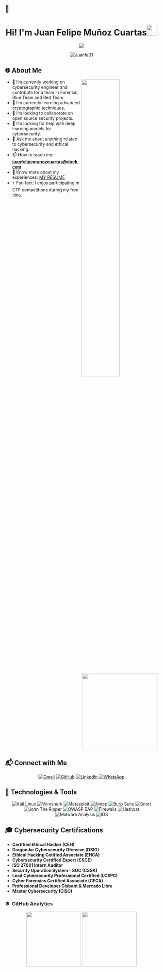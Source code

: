 ## 👋

<!--
**Juanfe31/Juanfe31** is a ✨ _special_ ✨ repository because its `README.md` (this file) appears on your GitHub profile.

Here are some ideas to get you started:

- 🔭 I’m currently working on ...
- 🌱 I’m currently learning ...
- 👯 I’m looking to collaborate on ...
- 🤔 I’m looking for help with ...
- 💬 Ask me about ...
- 📫 How to reach me: ...
- 😄 Pronouns: ...
- ⚡ Fun fact: ...
-->

<h1 align="center">Hi! I'm Juan Felipe Muñoz Cuartas<img src="https://media.giphy.com/media/hvRJCLFzcasrR4ia7z/giphy.gif" width="35"></h1>

<p align="center">
  <img src="https://readme-typing-svg.herokuapp.com?font=Time+New+Roman&color=%23C8BE25&size=25&center=true&vCenter=true&width=600&height=100&lines=Full-Stack-Developer;Systems+Engineering+Student;IA and Data Engineering in Python;Competitive Programmer" />
</p>

<p align="center"> 
  <img src="https://komarev.com/ghpvc/?username=Juanfe31&label=Profile%20views&color=0047AB&style=flat-square" alt="Juanfe31" /> 
</p>

## 🌐 About Me

<img src="https://user-images.githubusercontent.com/89788120/167628634-549d2bdd-609e-4275-85af-1e1974da64ca.gif" width="50%" align="right" />

<img align="right" src="https://github.com/DennisJuilland/DennisJuilland/blob/main/Images/Right_Side.gif?raw=true" width="250">

- 🔭 I’m currently working on cybersecurity engineer and contribute for a team in Forensic, Blue Team and Red Team.
- 🌱 I’m currently learning advanced cryptographic techniques.
- 👯 I’m looking to collaborate on open source security projects.
- 🤔 I’m looking for help with deep learning models for cybersecurity.
- 💬 Ask me about anything related to cybersecurity and ethical hacking.
- 📫 How to reach me: **juanfelipemunozcuartas@duck.com**
- 📄 Know more about my experiences: [MY RESUME](https://www.canva.com/design/DAFJOuoQHyM/F3akY9g_DhGxY4udIJKIKg/edit?utm_content=DAFJOuoQHyM&utm_campaign=designshare&utm_medium=link2&utm_source=sharebutton)
- ⚡ Fun fact: I enjoy participating in CTF competitions during my free time.

<br clear="right"/>

## 📬 Connect with Me

<p align="center">
  <a href="mailto:juanfelipemunozcuartas@gmail.com"><img src="https://img.shields.io/badge/Gmail-D14836?style=for-the-badge&logo=gmail&logoColor=white" alt="Gmail"/></a>
  <a href="https://github.com/JuanFe31"><img src="https://img.shields.io/badge/GitHub-100000?style=for-the-badge&logo=github&logoColor=white" alt="GitHub"/></a>
  <a href="https://www.linkedin.com/in/juan-felipe-mu%C3%B1oz-8b1723274/"><img src="https://img.shields.io/badge/LinkedIn-%230A66C2.svg?style=for-the-badge&logo=linkedin&logoColor=white" alt="LinkedIn"/></a>
  <a href="https://wa.link/nye329"><img src="https://img.shields.io/badge/WhatsApp-25D366?style=for-the-badge&logo=whatsapp&logoColor=white" alt="WhatsApp"/></a>
</p>

## 🔧 Technologies & Tools

<p align="center">
  <img src="https://img.shields.io/badge/Kali_Linux-557C94.svg?style=for-the-badge&logo=kali-linux&logoColor=white" alt="Kali Linux" />
  <img src="https://img.shields.io/badge/Wireshark-1671AB.svg?style=for-the-badge&logo=wireshark&logoColor=white" alt="Wireshark" />
  <img src="https://img.shields.io/badge/Metasploit-E6331A.svg?style=for-the-badge&logo=metasploit&logoColor=white" alt="Metasploit" />
  <img src="https://img.shields.io/badge/Nmap-000000.svg?style=for-the-badge&logo=nmap&logoColor=white" alt="Nmap" />
  <img src="https://img.shields.io/badge/Burp_Suite-FF6900.svg?style=for-the-badge&logo=burp-suite&logoColor=white" alt="Burp Suite" />
  <img src="https://img.shields.io/badge/Snort-FF3A00.svg?style=for-the-badge&logo=snort&logoColor=white" alt="Snort" />
  <img src="https://img.shields.io/badge/John_The_Ripper-FFDB58.svg?style=for-the-badge&logoColor=white" alt="John The Ripper" />
  <img src="https://img.shields.io/badge/Owasp_ZAP-CC6699.svg?style=for-the-badge&logo=owasp&logoColor=white" alt="OWASP ZAP" />
  <img src="https://img.shields.io/badge/Firewall-FF4B32.svg?style=for-the-badge&logoColor=white" alt="Firewalls" />
  <img src="https://img.shields.io/badge/Hashcat-20B2AA.svg?style=for-the-badge&logoColor=white" alt="Hashcat" />
  <img src="https://img.shields.io/badge/Malware_Analysis-FFFF00.svg?style=for-the-badge&logoColor=black" alt="Malware Analysis" />
  <img src="https://img.shields.io/badge/Intrusion_Detection_Systems-00FF00.svg?style=for-the-badge&logoColor=white" alt="IDS" />
</p>

## 🎓 Cybersecurity Certifications

- **Certified Ethical Hacker (CEH)**
- **DragonJar Cybersecurity Ofensive (DSIO)**
- **Ethical Hacking Cetified Associate (EHCA)**
- **Cybersecurity Certified Expert (CSCE)**
- **ISO 27001 Intern Auditor**
- **Security Operation System - SOC (C3SA)**
- **Lead Cybersecurity Professional Certified (LCSPC)**
- **Cyber Forensics Certified Associate (CFCA)**
- **Professional Developer Globant & Mercado Libre**
- **Master Cybersecurity (CISO)**

### ⚙️ &nbsp;GitHub Analytics

<p align="center">
<a href="https://github.com/JuanFe31">
  <img height="180em" src="https://github-readme-stats-eight-theta.vercel.app/api?username=Juanfe31&show_icons=true&theme=algolia&include_all_commits=true&count_private=true"/>
  <img height="180em" src="https://github-readme-stats-eight-theta.vercel.app/api/top-langs/?username=Juanfe31&layout=compact&langs_count=8&theme=algolia"/>
</a>
</p>
